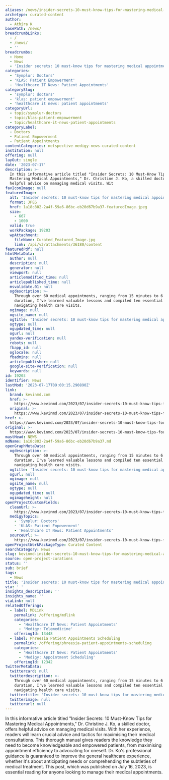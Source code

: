 ```yaml
---
aliases: /news/insider-secrets-10-must-know-tips-for-mastering-medical-appointments
archetype: curated-content
author:
  - Athira K
basePath: /news/
breadcrumbLinks:
  - /
  - /news/
  - ''
breadcrumbs:
  - Home
  - News
  - 'Insider secrets: 10 must-know tips for mastering medical appointments'
categories:
  - 'Symplur: Doctors'
  - 'KLAS: Patient Empowerment'
  - 'Healthcare IT News: Patient Appointments'
categorySlug:
  - 'symplur: doctors'
  - 'klas: patient empowerment'
  - 'healthcare it news: patient appointments'
categoryUrl:
  - topic/symplur-doctors
  - topic/klas-patient-empowerment
  - topic/healthcare-it-news-patient-appointments
categoryLabel:
  - Doctors
  - Patient Empowerment
  - Patient Appointments
contentCategories: netspective-medigy-news-curated-content
institution: null
offering: null
layOut: single
date: '2023-07-17'
description: >-
  In this informative article titled "Insider Secrets: 10 Must-Know Tips for
  Mastering Medical Appointments," Dr. Christine J. Ko, a skilled doctor, offers
  helpful advice on managing medical visits. Wit
favIconImage: null
featuredImage:
  alt: 'Insider secrets: 10 must-know tips for mastering medical appointments'
  format: JPEG
  href: 1a18c802-2a4f-59a6-86bc-eb20d67b9a37-featuredImage.jpeg
  size:
    - 667
    - 1000
  valid: true
  workPackage: 19203
  wpAttachment:
    fileName: Curated_Featured_Image.jpg
    link: /api/v3/attachments/36180/content
featuredPdf: null
htmlMetaData:
  author: null
  description: null
  generator: null
  viewport: null
  articlemodified_time: null
  articlepublished_time: null
  msvalidate.01: null
  ogdescription: >-
    Through over 60 medical appointments, ranging from 15 minutes to 6 hours in
    duration, I've learned valuable lessons and compiled ten essential tips for
    navigating health care visits.
  ogimage: null
  ogsite_name: null
  ogtitle: 'Insider secrets: 10 must-know tips for mastering medical appointments'
  ogtype: null
  ogupdated_time: null
  ogurl: null
  yandex-verification: null
  robots: null
  fbapp_id: null
  oglocale: null
  fbadmins: null
  articlepublisher: null
  google-site-verification: null
  keywords: null
id: 19203
identifier: News
lastMod: '2023-07-17T09:00:15.290890Z'
link:
  brand: kevinmd.com
  href: >-
    https://www.kevinmd.com/2023/07/insider-secrets-10-must-know-tips-for-mastering-medical-appointments.html
  original: >-
    https://www.kevinmd.com/2023/07/insider-secrets-10-must-know-tips-for-mastering-medical-appointments.html
href: >-
  https://www.kevinmd.com/2023/07/insider-secrets-10-must-know-tips-for-mastering-medical-appointments.html
original: >-
  https://www.kevinmd.com/2023/07/insider-secrets-10-must-know-tips-for-mastering-medical-appointments.html
mastHead: NEWS
mdName: 1a18c802-2a4f-59a6-86bc-eb20d67b9a37.md
openGraphMetaData:
  ogdescription: >-
    Through over 60 medical appointments, ranging from 15 minutes to 6 hours in
    duration, I've learned valuable lessons and compiled ten essential tips for
    navigating health care visits.
  ogtitle: 'Insider secrets: 10 must-know tips for mastering medical appointments'
  ogurl: null
  ogimage: null
  ogsite_name: null
  ogtype: null
  ogupdated_time: null
  ogimageheight: null
openProjectCustomFields:
  cleanUrl: >-
    https://www.kevinmd.com/2023/07/insider-secrets-10-must-know-tips-for-mastering-medical-appointments.html
  medigyTopics:
    - 'Symplur: Doctors'
    - 'KLAS: Patient Empowerment'
    - 'Healthcare IT News: Patient Appointments'
  sourceUrl: >-
    https://www.kevinmd.com/2023/07/insider-secrets-10-must-know-tips-for-mastering-medical-appointments.html
openProjectWorkPackageType: Curated Content
searchCategory: News
slug: kevinmd-insider-secrets-10-must-know-tips-for-mastering-medical-appointments
source: open-project-curations
status: ''
sub: brief
tags:
  - News
title: 'Insider secrets: 10 must-know tips for mastering medical appointments'
via: ' '
insights_description: ''
insights_name: ''
viaLink: null
relatedOfferings:
  - label: MDLink
    permalink: /offering/mdlink
    categories:
      - 'Healthcare IT News: Patient Appointments'
      - 'Medigy: Telemedicine'
    offeringId: 13448
  - label: Phreesia Patient Appointments Scheduling
    permalink: /offering/phreesia-patient-appointments-scheduling
    categories:
      - 'Healthcare IT News: Patient Appointments'
      - 'Medigy: Appointment Scheduling'
    offeringId: 12342
twitterMetaData:
  twittercard: null
  twitterdescription: >-
    Through over 60 medical appointments, ranging from 15 minutes to 6 hours in
    duration, I've learned valuable lessons and compiled ten essential tips for
    navigating health care visits.
  twittertitle: 'Insider secrets: 10 must-know tips for mastering medical appointments'
  twitterimage: null
  twitterurl: null
---
```

<p>In this informative article titled "Insider Secrets: 10 Must-Know Tips for Mastering Medical Appointments," Dr. Christine J. Ko, a skilled doctor, offers helpful advice on managing medical visits. With her experience, readers will learn crucial advice and tactics for maximising their medical consultations. This thorough manual gives readers the knowledge they need to become knowledgeable and empowered patients, from maximising appointment efficiency to advocating for oneself. Dr. Ko's professional guidance is guaranteed to improve the general healthcare experience, whether it's about anticipating needs or comprehending the subtleties of medical treatment. This post, which was published on July 16, 2023, is essential reading for anyone looking to manage their medical appointments.</p>